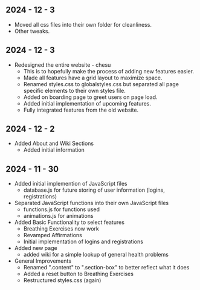## 2024 - 12 - 3
- Moved all css files into their own folder for cleanliness.
- Other tweaks.

## 2024 - 12 - 3
- Redesigned the entire website - chesu
    - This is to hopefully make the process of adding new features easier.
    - Made all features have a grid layout to maximize space.
    - Renamed styles.css to globalstyles.css but separated all page specific
    elements to their own styles file.
    - Added on boarding page to greet users on page load.
    - Added initial implementation of upcoming features.
    - Fully integrated features from the old website.

## 2024 - 12 - 2
- Added About and Wiki Sections
    - Added initial information

## 2024 - 11 - 30
- Added initial implemention of JavaScript files
    - database.js for future storing of user information (logins, registrations)
- Separated JavaScript functions into their own JavaScript files
    - functions.js for functions used
    - animations.js for animations
- Added Basic Functionality to select features
    - Breathing Exercises now work
    - Revamped Affirmations
    - Initial implementation of logins and registrations
- Added new page
    - added wiki for a simple lookup of general health problems
- General Improvements
    - Renamed ".content" to ".section-box" to better reflect what it does
    - Added a reset button to Breathing Exercises
    - Restructured styles.css (again)